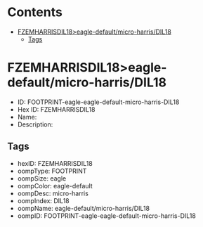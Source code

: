 



Contents
========

* [FZEMHARRISDIL18>eagle-default/micro-harris/DIL18](#fzemharrisdil18eagle-defaultmicro-harrisdil18)
	* [Tags](#tags)

# FZEMHARRISDIL18>eagle-default/micro-harris/DIL18

- ID: FOOTPRINT-eagle-eagle-default-micro-harris-DIL18
- Hex ID: FZEMHARRISDIL18
- Name: 
- Description: 

## Tags

- hexID: FZEMHARRISDIL18
- oompType: FOOTPRINT
- oompSize: eagle
- oompColor: eagle-default
- oompDesc: micro-harris
- oompIndex: DIL18
- oompName: eagle-default/micro-harris/DIL18
- oompID: FOOTPRINT-eagle-eagle-default-micro-harris-DIL18
